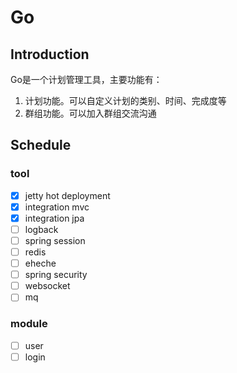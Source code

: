 # Go
## Introduction
Go是一个计划管理工具，主要功能有：
1. 计划功能。可以自定义计划的类别、时间、完成度等
2. 群组功能。可以加入群组交流沟通
## Schedule
### tool
- [x] jetty hot deployment
- [x] integration mvc
- [x] integration jpa
- [ ] logback
- [ ] spring session
- [ ] redis
- [ ] eheche
- [ ] spring security
- [ ] websocket
- [ ] mq
### module
- [ ] user
- [ ] login